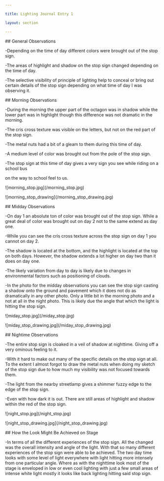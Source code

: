```yaml
---

title: Lighting Journal Entry 1

layout: section

---
```




\## General Observations



-Depending on the time of day different colors were brought out of the stop sign.

-The areas of highlight and shadow on the stop sign changed depending on the time of day. 

-The selective visibility of principle of lighting help to conceal or bring out certain details of the stop sign depending on what time of day I was observing it.



\## Morning Observations



-During the morning the upper part of the octagon was in shadow while the lower part was in highlight though this difference was not dramatic in the morning.

-The cris cross texture was visible on the letters, but not on the red part of the stop sign.

-The metal nuts had a bit of a gleam to them during this time of day.

-A medium level of color was brought out from the pole of the stop sign.

-The stop sign at this time of day gives a very sign you see while riding on a school bus 

on the way to school feel to us.





!\[morning\_stop.jpg](/morning\_stop.jpg)



!\[morning\_stop\_drawing](/morning\_stop\_drawing.jpg)



\## Midday Observations



-On day 1 an absolute ton of color was brought out of the stop sign. While a great deal of color was brought out on day 2 not to the same extend as day one.

-While you can see the cris cross texture across the stop sign on day 1 you cannot on day 2.

-The shadow is located at the bottom, and the highlight is located at the top on both days. However, the shadow extends a lot higher on day two than it does on day one.

-The likely variation from day to day is likely due to changes in environmental factors such as positioning of clouds.

-In the photo for the midday observations you can see the stop sign casting a shadow onto the ground and pavement which it does not do as dramatically in any other photo. Only a little bit in the morning photo and a not at all in the night photo. This is likely due the angle that which the light is hitting the stop sign.



!\[miday\_stop.jpg](/miday\_stop.jpg)



!\[miday\_stop\_drawing.jpg](/miday\_stop\_drawing.jpg)



\## Nightime Observations



-The entire stop sign is cloaked in a veil of shadow at nighttime. Giving off a very ominous feeling to it.

-With it hard to make out many of the specific details on the stop sign at all. To the extent I almost forgot to draw the metal nuts when doing my sketch of the stop sign due to how much my visibility was not focused towards them.

-The light from the nearby streetlamp gives a shimmer fuzzy edge to the edge of the stop sign.

-Even with how dark it is out. There are still areas of highlight and shadow within the red of the stop sign.



!\[night\_stop.jpg](/night\_stop.jpg)



!\[night\_stop\_drawing.jpg](/night\_stop\_drawing.jpg)



\## How the Look Might Be Achieved on Stage



-In terms of all the different experiences of the stop sign. All the changed was the overall intensity and angle of the light. With that so many different experiences of the stop sign were able to be achieved. The two day time looks with some level of light everywhere with light hitting more intensely from one particular angle. Where as with the nighttime look most of the stage is enveloped in low or even cool lighting with just a few small areas of intense white light mostly it looks like back lighting hitting said stop sign.

